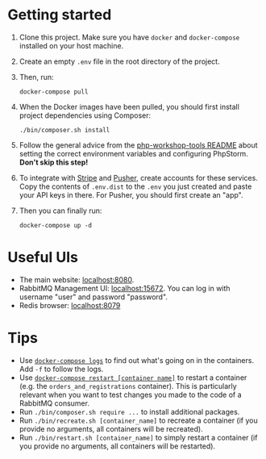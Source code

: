 # Getting started

1. Clone this project. Make sure you have `docker` and `docker-compose` installed on your host machine.
2. Create an empty `.env` file in the root directory of the project.
3. Then, run:

    ```
    docker-compose pull
    ```

4. When the Docker images have been pulled, you should first install project dependencies using Composer:

    ```
    ./bin/composer.sh install
    ```

5. Follow the general advice from the [php-workshop-tools README](https://github.com/matthiasnoback/php-workshop-tools) about setting the correct environment variables and configuring PhpStorm. **Don't skip this step!**
6. To integrate with [Stripe](https://dashboard.stripe.com/test/dashboard) and [Pusher](https://dashboard.pusher.com/), create accounts for these services. Copy the contents of `.env.dist` to the `.env` you just created and paste your API keys in there. For Pusher, you should first create an "app".
7. Then you can finally run:
    
    ```
    docker-compose up -d
    ```

# Useful UIs

- The main website: [localhost:8080](http://localhost:8080).
- RabbitMQ Management UI: [localhost:15672](http://localhost:15672/). You can log in with username "user" and password "password".
- Redis browser: [localhost:8079](http://localhost:8079/)

# Tips

- Use [`docker-compose logs`](https://docs.docker.com/compose/reference/logs/) to find out what's going on in the containers. Add `-f` to follow the logs.
- Use [`docker-compose restart [container name]`](https://docs.docker.com/compose/reference/restart/) to restart a container (e.g. the `orders_and_registrations` container). This is particularly relevant when you want to test changes you made to the code of a RabbitMQ consumer.
- Run `./bin/composer.sh require ...` to install additional packages.
- Run `./bin/recreate.sh [container_name]` to recreate a container (if you provide no arguments, all containers will be recreated).
- Run `./bin/restart.sh [container_name]` to simply restart a container (if you provide no arguments, all containers will be restarted).
